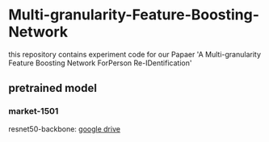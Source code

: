 # Multi-granularity-Feature-Boosting-Network
this repository contains experiment code for our Papaer 'A Multi-granularity Feature Boosting Network ForPerson Re-IDentification'

## pretrained model

### market-1501
resnet50-backbone: [google drive](https://drive.google.com/file/d/1yoAnhD5Mlgk7o3iIkYwp8R3H3f9cqN4K/view?usp=sharing)
